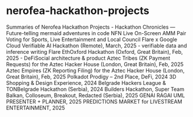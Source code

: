 # nerofea-hackathon-projects
Summaries of Nerofea Hackathon Projects - Hackathon Chronicles — Future-telling mermaid adventures in code
NFN Live On-Screen AMM Pair Voting for Sports, Live Entertainment and Local Council
Flare x Google Cloud Verifiable AI Hackathon (Remote), March, 2025 - verifiable data and inference writing
Flare EthOxford Hackathon (Oxford, Great Britain), Feb, 2025 - DeFiSocial architecture & product
Aztec Tribes (ZK Payment Requests) for the Aztec Hacker House (London, Great Britain), Feb, 2025
Aztec Empires (ZK Reporting Filing) for the Aztec Hacker House (London, Great Britain), Feb, 2025
Polkadot Prodigy – 2nd Place, DeFi, 2024
3D Shopping & Design Experience, 2024
Belgrade Hackers League & TONBelgrade Hackathon (Serbia), 2024
Builders Hackathon, Super Team Balkan, Colloseum, Breakout, Redacted (Serbia), 2025
GENAI RAGAI UML PRESENTER + PLANNER, 2025
PREDICTIONS MARKET for LIVESTREAM ENTERTAINMENT, 2025
